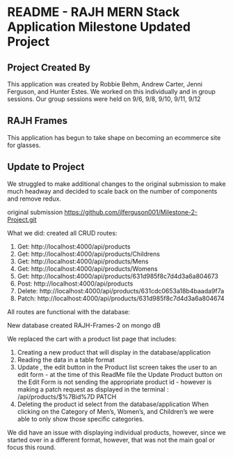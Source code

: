 # README - RAJH MERN Stack Application Milestone Updated Project

## Project Created By

This application was created by Robbie Behm, Andrew Carter, Jenni Ferguson, and Hunter Estes.  We worked on this individually and in group sessions.  Our group sessions were held on  9/6, 9/8, 9/10, 9/11, 9/12 

## RAJH Frames

This application has begun to take shape on becoming an ecommerce site for glasses.  

## Update to Project

We struggled to make additional changes to the original submission to make much headway and decided to scale back on the number of components and remove redux.  

original submission https://github.com/jlferguson001/Milestone-2-Project.git

What we did:
created all CRUD routes:

1.  Get: http://localhost:4000/api/products
2.  Get: http://localhost:4000/api/products/Childrens
3.  Get: http://localhost:4000/api/products/Mens
4.  Get: http://localhost:4000/api/products/Womens
5.  Get: http://localhost:4000/api/products/631d985f8c7d4d3a6a804673
6.  Post: http://localhost:4000/api/products
7.  Delete: http://localhost:4000/api/products/631cdc0653a18b4baada9f7a
8.  Patch: http://localhost:4000/api/products/631d985f8c7d4d3a6a804674

All routes are functional with the database:  

New database created RAJH-Frames-2 on mongo dB

We replaced the cart with a product list page that includes:


1.  Creating a new product that will display in the database/application
2.  Reading the data in a table format
3.  Update , the edit button in the Product list screen takes the user to an edit form - at the time of this ReadMe file the Update Product button on the Edit 
    Form is not sending the appropriate product id - however is making a patch request as displayed in the terminal : /api/products/$%7Bid%7D PATCH 
4.  Deleting the product id select from the database/application
    When clicking on the Category of Men’s, Women’s, and Children’s we were able to only show those specific categories.

We did have an issue with displaying individual products, however, since we started over in a different format, however, that was not the main goal or focus this round.

